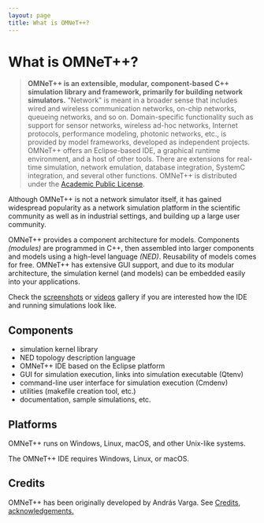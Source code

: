 ```yaml
---
layout: page
title: What is OMNeT++?
---
```

# What is OMNeT++?

> **OMNeT++ is an extensible, modular, component-based C++ simulation library and framework, primarily for building
> network simulators.** "Network" is meant in a broader sense that includes wired and wireless communication networks,
> on-chip networks, queueing networks, and so on. Domain-specific functionality such as support for sensor networks,
> wireless ad-hoc networks, Internet protocols, performance modeling, photonic networks, etc., is provided by model
> frameworks, developed as independent projects. OMNeT++ offers an Eclipse-based IDE, a graphical runtime environment,
> and a host of other tools. There are extensions for real-time simulation, network emulation, database integration,
> SystemC integration, and several other functions. OMNeT++ is distributed under the [Academic Public License](license).

Although OMNeT++ is not a network simulator itself, it has gained widespread popularity as a network simulation
platform in the scientific community as well as in industrial settings, and building up a large user community.

OMNeT++ provides a component architecture for models. Components _(modules)_ are programmed in C++, then assembled
into larger components and models using a high-level language _(NED)_. Reusability of models comes for free. OMNeT++
has extensive GUI support, and due to its modular architecture, the simulation kernel (and models) can be embedded
easily into your applications.

Check the [screenshots](screenshots) or [videos](videos) gallery if you are interested how the IDE and
running simulations look like.

## Components

* simulation kernel library
* NED topology description language
* OMNeT++ IDE based on the Eclipse platform
* GUI for simulation execution, links into simulation executable (Qtenv)
* command-line user interface for simulation execution (Cmdenv)
* utilities (makefile creation tool, etc.)
* documentation, sample simulations, etc.

## Platforms

OMNeT++ runs on Windows, Linux, macOS, and other Unix-like systems.

The OMNeT++ IDE requires Windows, Linux, or macOS.

## Credits

OMNeT++ has been originally developed by András Varga. See [Credits, acknowledgements.](/intro/credits)
